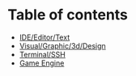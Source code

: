# Table of contents

* [IDE/Editor/Text](README.md)
* [Visual/Graphic/3d/Design](visual-graphic-3d-design.md)
* [Terminal/SSH](terminal-ssh.md)
* [Game Engine](game-engine.md)
